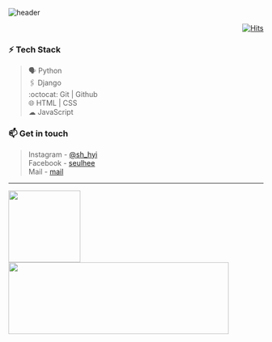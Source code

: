 ![header](https://capsule-render.vercel.app/api?type=wave&color=A3D2CA&height=180&section=header&text=Hi,%20I'm%20Seulhee!%20👊🏻&fontSize=26&fontColor=242a2e&animation=fadeIn&fontAlignY=70)

<div align=right>

[![Hits](https://hits.seeyoufarm.com/api/count/incr/badge.svg?url=https%3A%2F%2Fgithub.com%2Fhanseulhee%2Fhit-counter&count_bg=%2370ADB5&title_bg=%23132743&icon=&icon_color=%23E7E7E7&title=hits&edge_flat=true)](https://hits.seeyoufarm.com)

</div>

<!-- <img align='right' src='https://user-images.githubusercontent.com/5713670/87202985-820dcb80-c2b6-11ea-9f56-7ec461c497c3.gif' width='50'>
<img align='right' src='https://user-images.githubusercontent.com/5713670/87202985-820dcb80-c2b6-11ea-9f56-7ec461c497c3.gif' width='50'>
<img align='right' src='https://user-images.githubusercontent.com/5713670/87202985-820dcb80-c2b6-11ea-9f56-7ec461c497c3.gif' width='50'> -->

### ⚡ Tech Stack

> 🗣 Python <br>
> 🖇️ Django <br>
> :octocat: Git | Github <br>
> 🌐 HTML | CSS <br>
> ☁ JavaScript

### 📫 Get in touch

> Instagram - [@sh_hyi](https://www.instagram.com/sh_hyi/) <br>
> Facebook - [seulhee](https://www.facebook.com/profile.php?id=100010707647621) <br>
> Mail - [mail](mailto:3021062@gmail.com)

<hr>



<img height="142px" src="https://github-readme-stats.vercel.app/api?username=hanseulhee&hide=issues&show_icons=true&line_height=21&text_color=000&icon_color=487eb0&theme=graywhite&title_color=487eb0" /><img height="142px" width="435px" src="https://github-readme-stats.vercel.app/api/top-langs/?username=hanseulhee&layout=compact&langs_count=8&text_color=000&icon_color=fff&theme=graywhite" />
